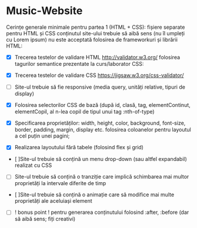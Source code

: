 # Music-Website

Cerințe generale minimale pentru partea 1 (HTML + CSS):
fișiere separate pentru HTML și CSS
conținutul site-ului trebuie să aibă sens (nu îl umpleți cu Lorem ipsum)
nu este acceptată folosirea de frameworkuri și librării
HTML:

- [x] Trecerea testelor de validare HTML http://validator.w3.org/
folosirea tagurilor semantice prezentate la curs/laborator
CSS:

- [x] Trecerea testelor de validare CSS https://jigsaw.w3.org/css-validator/

- [ ] Site-ul trebuie să fie responsive (media query, unități relative, tipuri de display)

- [x] Folosirea selectorilor CSS de bază (după id, clasă, tag, elementContinut, elementCopil, al n-lea copil de tipul unui tag :nth-of-type)

- [x] Specificarea proprietăților: width, height, color, background, font-size, border, padding, margin, display etc.
folosirea coloanelor pentru layoutul a cel puțin unei pagini; 

- [x] Realizarea layoutului fără tabele (folosind flex și grid)

- [ ]Site-ul trebuie să conțină un menu drop-down (sau altfel expandabil) realizat cu CSS

- [ ] Site-ul trebuie să conțină o tranziție care implică schimbarea mai multor proprietăți la intervale diferite de timp

- [ ]Site-ul trebuie să conțină o animație care să modifice mai multe proprietăți ale aceluiași element

- [ ] ! bonus point ! pentru generarea conținutului folosind :after, :before (dar să aibă sens; fiți creativi)